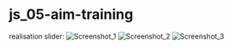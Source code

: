 # js_05-aim-training

realisation slider:
![Screenshot_1](https://user-images.githubusercontent.com/110294781/185215138-58f61d60-d68b-4be2-9d52-643f66e6fb5a.png)
![Screenshot_2](https://user-images.githubusercontent.com/110294781/185215175-2d3cf879-d239-4abf-bdd8-d196ece8230f.png)
![Screenshot_3](https://user-images.githubusercontent.com/110294781/185215183-f6f80ada-fd0e-4dea-9c13-1c2835ede61f.png)
